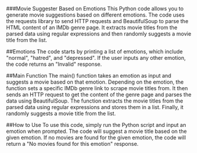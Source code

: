###Movie Suggester Based on Emotions
This Python code allows you to generate movie suggestions based on different emotions. The code uses the requests library to send HTTP requests and BeautifulSoup to parse the HTML content of an IMDb genre page. It extracts movie titles from the parsed data using regular expressions and then randomly suggests a movie title from the list.

##Emotions
The code starts by printing a list of emotions, which include "normal", "hatred", and "depressed". If the user inputs any other emotion, the code returns an "Invalid" response.

##Main Function
The main() function takes an emotion as input and suggests a movie based on that emotion. Depending on the emotion, the function sets a specific IMDb genre link to scrape movie titles from. It then sends an HTTP request to get the content of the genre page and parses the data using BeautifulSoup. The function extracts the movie titles from the parsed data using regular expressions and stores them in a list. Finally, it randomly suggests a movie title from the list.

##How to Use
To use this code, simply run the Python script and input an emotion when prompted. The code will suggest a movie title based on the given emotion. If no movies are found for the given emotion, the code will return a "No movies found for this emotion" response.
